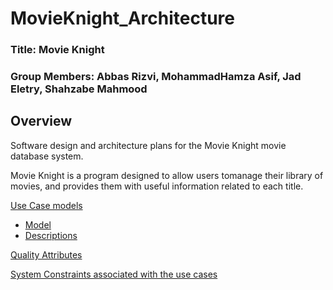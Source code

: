 # MovieKnight_Architecture
### Title: Movie Knight
### Group Members: Abbas Rizvi, MohammadHamza Asif, Jad Eletry, Shahzabe Mahmood

## Overview 
Software design and architecture plans for the Movie Knight movie database system. 

Movie Knight is a program designed to allow users tomanage their library of movies, and provides them with useful information related to each title.

[Use Case models](https://github.com/JadEletry/MovieKnight_Architecture/blob/main/Use%20Case%20Model)

  - [Model](https://github.com/JadEletry/MovieKnight_Architecture/blob/main/Use%20Case%20Model/UseCaseModel.pdf)
  - [Descriptions](https://github.com/JadEletry/MovieKnight_Architecture/blob/main/Use%20Case%20Model/UseCase_Descriptions.pdf)

[Quality Attributes](https://github.com/JadEletry/MovieKnight_Architecture/blob/main/QualityAttributes.pdf)

[System Constraints associated with the use cases](https://github.com/JadEletry/MovieKnight_Architecture/blob/main/Constraints.pdf)

